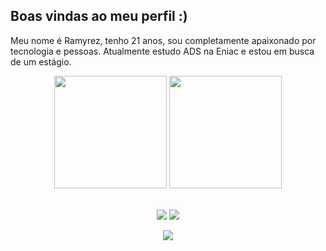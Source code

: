 ## Boas vindas ao meu perfil :)
Meu nome é Ramyrez, tenho 21 anos, sou completamente apaixonado por tecnologia e pessoas.
Atualmente estudo ADS na Eniac e estou em busca de um estágio.
 <br>

<!-- GITHUB STATUS -->
<div align="center">
  <img height="180em" src="https://github-readme-stats.vercel.app/api?username=ramyrezguimaraes&show_icons=true&theme=dark&include_all_commits=true&count_private=true"/>
  <img height="180em" src="https://github-readme-stats.vercel.app/api/top-langs/?username=gus-caetano&layout=compact&langs_count=7&theme=dark"/>

  <!-- TEMAS: dark, radical, merko, gruvbox, tokyonight, onedark, cobalt, synthwave, highcontrast, dracula -->
</div>

<br>

<!-- REDES SOCIAIS -->
<div align="center">
 
  <a href="https://instagram.com/ramyzguimaraes" target="_blank"><img src="https://img.shields.io/badge/-Instagram-%23E4405F?style=for-the-badge&logo=instagram&logoColor=white" target="_blank"></a>
  <a href="https://www.linkedin.com/in/ramyrezguimaraes/" target="_blank"><img src="https://img.shields.io/badge/-LinkedIn-%230077B5?style=for-the-badge&logo=linkedin&logoColor=white" target="_blank"></a>  

  ![](https://visitor-badge.glitch.me/badge?page_id=Ramyrezguimaraes)
</div>